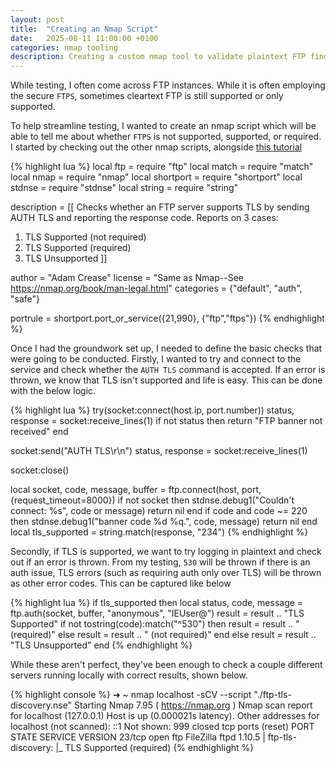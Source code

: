 ```yaml
---
layout: post
title:  "Creating an Nmap Script"
date:   2025-08-11 11:00:00 +0100
categories: nmap tooling
description: Creating a custom nmap tool to validate plaintext FTP findings
---
```


While testing, I often come across FTP instances. While it is often employing the secure `FTPS`, sometimes cleartext FTP is still supported or only supported.

To help streamline testing, I wanted to create an nmap script which will be able to tell me about whether `FTPS` is not supported, supported, or required. I started by checking out the other nmap scripts, alongside [this tutorial](https://nmap.org/book/nse-tutorial.html)

{% highlight lua %}
local ftp = require "ftp"
local match = require "match"
local nmap = require "nmap"
local shortport = require "shortport"
local stdnse = require "stdnse"
local string = require "string"

description = [[
Checks whether an FTP server supports TLS by sending AUTH TLS and reporting the response code.
Reports on 3 cases:
1. TLS Supported (not required)
2. TLS Supported (required)
3. TLS Unsupported
]]

author = "Adam Crease"
license = "Same as Nmap--See https://nmap.org/book/man-legal.html"
categories = {"default", "auth", "safe"}

portrule = shortport.port_or_service({21,990}, {"ftp","ftps"})
{% endhighlight %}

Once I had the groundwork set up, I needed to define the basic checks that were going to be conducted. Firstly, I wanted to try and connect to the service and check whether the `AUTH TLS` command is accepted. If an error is thrown, we know that TLS isn't supported and life is easy. This can be done with the below logic.

{% highlight lua %}
try(socket:connect(host.ip, port.number))
status, response = socket:receive_lines(1)
if not status then return "FTP banner not received" end

socket:send("AUTH TLS\r\n")
status, response = socket:receive_lines(1)

socket:close()

local socket, code, message, buffer = ftp.connect(host, port, {request_timeout=8000})
if not socket then
 stdnse.debug1("Couldn't connect: %s", code or message)
 return nil
end
if code and code ~= 220 then
 stdnse.debug1("banner code %d %q.", code, message)
 return nil
end
local tls_supported = string.match(response, "234")
{% endhighlight %}

Secondly, if TLS is supported, we want to try logging in plaintext and check out if an error is thrown. From my testing, `530` will be thrown if there is an auth issue, TLS errors (such as requiring auth only over TLS) will be thrown as other error codes. This can be captured like below

{% highlight lua %}
if tls_supported then
 local status, code, message = ftp.auth(socket, buffer, "anonymous", "IEUser@")
 result = result .. "TLS Supported"
 if not tostring(code):match("^530") then
    result = result .. " (required)"
 else
    result = result .. " (not required)"
 end
else
 result = result .. "TLS Unsupported"
end
{% endhighlight %}

While these aren't perfect, they've been enough to check a couple different servers running locally with correct results, shown below.

{% highlight console %}
➜  ~ nmap localhost  -sCV --script "./ftp-tls-discovery.nse"
Starting Nmap 7.95 ( https://nmap.org )
Nmap scan report for localhost (127.0.0.1)
Host is up (0.000021s latency).
Other addresses for localhost (not scanned): ::1
Not shown: 999 closed tcp ports (reset)
PORT   STATE SERVICE VERSION
23/tcp open  ftp     FileZilla ftpd 1.10.5
| ftp-tls-discovery: 
|_  TLS Supported (required)
{% endhighlight %}